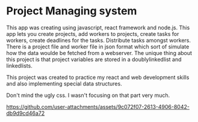 # Project Managing system

This app was creating using javascript, react framework and node.js.
This app lets you create projects, add workers to projects, create tasks for workers, create deadlines for the tasks. Distribute tasks amongst workers.
There is a project file and worker file in json format which sort of simulate how the data woulde be fetched from a webserver.
The unique thing about this project is that project variables are stored in a doublylinkedlist and linkedlists.

This project was created to practice my react and web development skills and also implementing special data structures.


Don't mind the ugly css. I wasn't focusing on that part very much.


https://github.com/user-attachments/assets/9c072f07-2613-4906-8042-db9d9cd46a72

